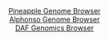 <div id="Pineapple_Genome_Browser" align="center">
  <a href="https://igv.org/app/?sessionURL=blob:zZNdb9owFIb_iyWqTQr5chNIJDQBBcqglMICE1UVmcQJFomd2k5Sivjvc9Gm3XRSudg0yRfxkT_e8.TxEVSYC8Io8IGtW45uWUADYsfqJcqLDM9QjgXwE5QJrAGOE8wxjTDwjyBBQqJgMVU7d1IWwjcMIotmjmjKdAF1lKNXRlEt9IjlRp9lGdoyjiTjwuhxVDGDpFWzxltUFLq6G.qOESOJDJQVO0YFMwpM07BW54W_SmGKKctxmJeZJOcAocqjMsZ6gr5018tuFGEhJvgwjjvdybi7goNgM3L7m.D.dh2466slSSmSJcedxbymzi53GnZvDlfFYT8vhtSpvloTexk04M3V4KUgHIuO1bLasOXZ0FFoCI3xy__UtRrkws6H.fgBMvcbRNP7mZjKzO1Fq3zK4Wj_h75PGshYVCoTQLTjLd8yNWi6mmO7zbdPq62ZpqfocEaA__ikAclRtFfLH49AHgrlCxD4uTyrowHGY8yB3_RMs2V5nu1ct65Nz7NO2hGUPPt7aIfBwmuZdte23TAhmVQyx6GghdARpXoVJXr6eiHLFeSDtD1bPCz7zKzH.5m9.s4Wt3cNe7h4n6arCKjLzz9QtfqRTP_Eu48E0eX2Utm4el.H_FnGvNxuDjdL7pXtuxElm7ZI3n9mb4Aug5MwniOp1quKmv40rkKcICpVoSKCbElG5GGtOLIa.JYNlbggYhlTJgKebj.ZmqlZjvn5t6Dw9HT6AQ--">Pineapple Genome Browser</a>
</div>
<div id="Alphonso_Genome_Browser" align="center">
  <a href="https://igv.org/app/?sessionURL=blob:zZJrb9owFIb_i6VWmxRyLeQioQnoBUpbGhBlbVVFB8cJLomd2SbcxH.fV23al1UqHzZN8gf72D5.39fPHtVESMoZipBrOk3TcZCB5IKvJ1BWBbmDkkgUZVBIYiBBMiIIwwRFe5SBVDAd3.ibC6UqGVkWVVWjBJZzU3omlLDjDNbSxLy0erwoYM4FKC6k1RVQc4vmdWNN5lBVpn7bM5tWCgosKKoFZ5JbFWF5stb9kl.lJCeMlyQpV4WibwISrUdrTM0MvnRmkw7GRMoh2Q7Sdmc46Dx4F9Onq1bvaTrqz6at2emE5gzUSpB2JsW07K.zWMVp_Arp0tvi0fh.0O_xE._89GJTUUFk2_GdwPND1_F1MJSlZPM_edaDHun7Tp243RP3ctwX16.7m1k9Cv3H0Xl3EPf4md5avuP.YKCC45WmAeGF8CPHNjy7ZTTdVuPH1AkM2w51RoJTFD2_GEgJwEt9_HmP1LbSzCBJvq3e8DEQFykRKGqEtu07Yeg2z_wzOwydg7FHK1H8vYAvp.PQt92O67aSjBZKA50mklXSBMbMGmdmvjsy0WWZx7iLb3WD2ddeGei1ff_IYlnhP2YZaP_66bdP1EY_ouifsPcRIaaaHwtc8HA7lguadWFSXI02Qbcf7CCk42H6.G48x0WTcVGC0ud1RS9_0laDoMCULtRU0jktqNrOdIp8jSLH9TS0CPOCawqRyOefbMM2nKb9.Tec3uHl8B0-">Alphonso Genome Browser</a>
</div>


<div id="DAF_Genomics_Browser" align="center">
  <a href="https://igv.org/app/?sessionURL=blob:tZFra9swFIb_y4H2k2.ynbg2hOGm7Raael0zzyOlBM0.jr1ZlivJTdKQ_17hdgw2yhh0IAmJc3lfnWcPDyhkzVuIwLXIyCIEDJAV3ywo6xpMKEMJUUkbiQYILFFgmyNEeyipVDS9mevKSqlORrZd0NJcY8tZnUtLehbtTMl7VaFONV2LMvrIW7qRVs6ZTlbUpk1X8VZym.Y5Smk6dofterWh.vgZWw0tccX6RtWD6kqb0MYKq6Tabd0WuP2Lkf.grFf9Ls4W8VB_ibtZMYkvZ_EX7zxdvh9Pl.nHD1k6zo4X9bqlqhc4mV4lyWmYzPzpkXvaXxdZejYnn7L1Rfa13Bx5Z8fn264WKCckICdeEJIRgYMBDc97DQHySpCI.Ebgnhiu75svV2801lMQvIbo9s4AJWj.Q6ff7kHtOo0KJN73AzUDuChQQGSGjhOQMHRHfuA7YUgOxh560bwxy4v0JgwcN3bdsfWNMq1f1s0wQC30Z_CtQP7WWe9_BSX673PG5Odk_pgExWJ3vV2Ol4W6vyLxK5gMePVbJReMKh16fr5AoY1WY9iqX1S8w93hCQ--">DAF Genomics Browser</a>
</div>
